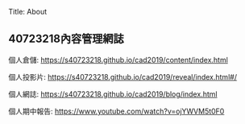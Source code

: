 Title: About

## 40723218內容管理網誌

個人倉儲: <a href="https://s40723218.github.io/cad2019/content/index.html">https://s40723218.github.io/cad2019/content/index.html</a>

個人投影片: <a href="https://s40723218.github.io/cad2019/reveal/index.html#/">https://s40723218.github.io/cad2019/reveal/index.html#/</a>

個人網誌: <a href="https://s40723218.github.io/cad2019/blog/index.html">https://s40723218.github.io/cad2019/blog/index.html</a>

個人期中報告: <a href="https://www.youtube.com/watch?v=ojYWVM5t0F0">https://www.youtube.com/watch?v=ojYWVM5t0F0</a>








